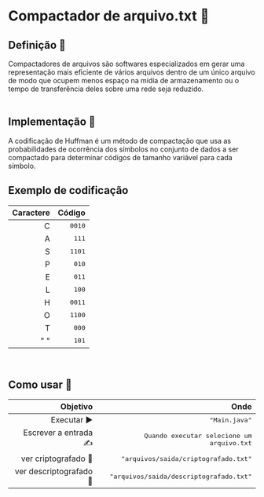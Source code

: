 ﻿<h1>Compactador de arquivo.txt 📜</h1>

<h2>Definição 🗿</h2>
Compactadores de arquivos são softwares especializados em gerar uma representação 
mais eficiente de vários arquivos dentro de um único arquivo 
de modo que ocupem menos espaço na mídia de armazenamento ou o tempo de transferência 
deles sobre uma rede seja reduzido.<br><br>

<h2>Implementação 💭️ </h2>
A codificação de Huffman é um método de compactação que usa as probabilidades de ocorrência
dos símbolos no conjunto de dados a ser compactado para determinar códigos de tamanho
variável para cada símbolo.
<br>

<h2>Exemplo de codificação</h2>

| **Caractere** | **Código** |
| ------: | -----------: |
| C️| <kbd>0010</kbd> |
| A️| <kbd>111</kbd>  |
| S  | <kbd>1101</kbd>    |
| P | <kbd>010</kbd> |
| E | <kbd>011</kbd> |
| L | <kbd>100</kbd> |
| H | <kbd>0011</kbd> |
| O | <kbd>1100</kbd> |
| T | <kbd>000</kbd> |
| " " | <kbd>101</kbd> |
<br>

<h2>Como usar 🤔</h2>

| **Objetivo** | **Onde** |
| ------: | -----------: |
| Executar ▶️| <kbd>"Main.java"</kbd> |
| Escrever a entrada ✍️| <kbd>Quando executar selecione um arquivo.txt</kbd>  |
| ver criptografado 🔣    | <kbd>"arquivos/saida/criptografado.txt"</kbd>    |
| ver descriptografado 📰️ | <kbd>"arquivos/saida/descriptografado.txt"</kbd> |
<br>